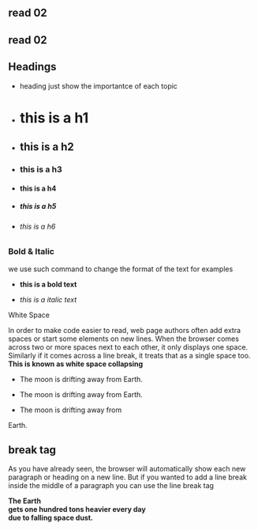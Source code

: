 ## read 02
## read 02

## Headings

* heading just show the importantce of each topic 

- <h1> this is a h1
- <h2> this is a h2
- <h3> this is a h3 
- <h4> this is a h4 
- <h5> this is a h5 
- <h6> this is a h6 

### Bold & Italic 
we use such command to change the format of the text 
for examples 
* <b> this is a bold text 
</b>

* <i> this is a italic text 
</i>

White Space

In order to make code easier to 
read, web page authors often 
add extra spaces or start some 
elements on new lines.
When the browser comes across 
two or more spaces next to each 
other, it only displays one space. 
Similarly if it comes across a line 
break, it treats that as a single 
space too. <b> This is known as 
white space collapsing </b>

- <p>The moon is drifting away from Earth.</p>
- <p>The moon is drifting away from Earth.</p>
- <p>The moon is drifting away from 
 Earth.</p> 

##  break tag 
As you have already seen, the 
browser will automatically show 
each new paragraph or heading 
on a new line. But if you wanted 
to add a line break inside the 
middle of a paragraph you can 
use the line break tag <br /> 

<b>
 The Earth<br />gets one hundred tons heavier 
 every day<br />due to falling space dust.</p> </b>
